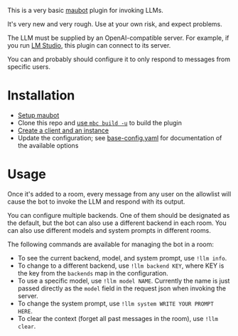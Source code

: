 This is a very basic [maubot](https://github.com/maubot/maubot) plugin for invoking LLMs.

It's very new and very rough.
Use at your own risk, and expect problems.

The LLM must be supplied by an OpenAI-compatible server.
For example, if you run [LM Studio](https://lmstudio.ai/), this plugin can connect to its server.

You can and probably should configure it to only respond to messages from specific users.

# Installation

- [Setup maubot](https://docs.mau.fi/maubot/usage/setup/index.html)
- Clone this repo and [use `mbc build -u`](https://docs.mau.fi/maubot/usage/cli/build.html) to build the plugin
- [Create a client and an instance](https://docs.mau.fi/maubot/usage/basic.html)
- Update the configuration; see [base-config.yaml](base-config.yaml) for documentation of the available options

# Usage

Once it's added to a room, every message from any user on the allowlist will cause the bot to invoke the LLM and respond with its output.

You can configure multiple backends.
One of them should be designated as the default, but the bot can also use a different backend in each room.
You can also use different models and system prompts in different rooms.

The following commands are available for managing the bot in a room:

- To see the current backend, model, and system prompt, use `!llm info`.
- To change to a different backend, use `!llm backend KEY`, where KEY is the key from the `backends` map in the configuration.
- To use a specific model, use `!llm model NAME`. Currently the name is just passed directly as the `model` field in the request json when invoking the server.
- To change the system prompt, use `!llm system WRITE YOUR PROMPT HERE`.
- To clear the context (forget all past messages in the room), use `!llm clear`.

